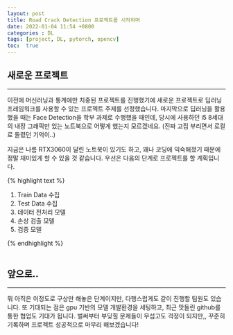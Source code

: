 ```yaml
---
layout: post
title: Road Crack Detection 프로젝트를 시작하며
date: 2022-01-04 11:54 +0800
categories : DL
tags: [project, DL, pytorch, opencv]
toc:  true
---
```


## 새로운 프로젝트
---
이전에 머신러닝과 통계에만 치중된 프로젝트를 진행했기에 새로운 프로젝트로 딥러닝 프레임워크를 사용할 수 있는 프로젝트 주제를 선정했습니다. 마지막으로 딥러닝을 활용했을 때는 Face Detection을 학부 과제로 수행했을 때인데, 당시에 사용하던 i5 8세대의 내장 그래픽만 있는 노트북으로 어떻게 했는지 모르겠네요. (진짜 고집 부리면서 로컬로 돌렸던 기억이..)

지금은 나름 RTX3060이 달린 노트북이 있기도 하고, 꽤나 코딩에 익숙해졌기 때문에 정말 재미있게 할 수 있을 것 같습니다. 우선은 다음의 단계로 프로젝트를 할 계획입니다.

{% highlight text %}

1. Train Data 수집
2. Test Data 수집
3. 데이터 전처리 모델
4. 손상 검출 모델
5. 검증 모델

{% endhighlight %}
<br><br>

## 앞으로..
---
뭐 아직은 이정도로 구상만 해놓은 단계이지만, 다행스럽게도 같이 진행할 팀원도 있습니다. 또 기대되는 점은 gpu 기반의 모델 개발환경을 세팅하고, 최근 맛들린 github를 통한 협업도 기대가 됩니다. 벌써부터 부딪힐 문제들이 무섭고도 걱정이 되지만,, 꾸준히 기록하며 프로젝트 성공적으로 마무리 해보겠습니다!
